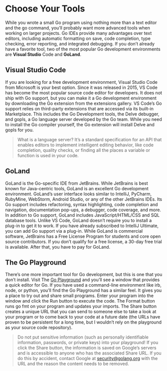# Choose Your Tools

While you wrote a small Go program using nothing more than a text editor and the go command, you’ll probably want more advanced tools when working on larger projects. Go IDEs provide many advantages over text editors, including automatic formatting on save, code completion, type checking, error reporting, and integrated debugging. If you don’t already have a favorite tool, two of the most popular Go development environments are **Visual Studio** Code and **GoLand**.

## Visual Studio Code

If you are looking for a free development environment, Visual Studio Code from Microsoft is your best option. Since it was released in 2015, VS Code has become the most popular source code editor for developers. It does not ship with Go support, but you can make it a Go development environment by downloading the Go extension from the extensions gallery. VS Code’s Go support relies on third-party extensions that are accessed via its built-in Marketplace. This includes the Go Development tools, the Delve debugger, and gopls, a Go language server developed by the Go team. While you need to install the Go compiler yourself, the Go extension will install Delve and gopls for you.

> What is a language server? It’s a standard specification for an API that enables editors to implement intelligent editing behavior, like code completion, quality checks, or finding all the places a variable or function is used in your code.

## GoLand

GoLand is the Go-specific IDE from JetBrains. While JetBrains is best known for Java-centric tools, GoLand is an excellent Go development environment. GoLand’s user interface looks similar to IntelliJ, PyCharm, RubyMine, WebStorm, Android Studio, or any of the other JetBrains IDEs. Its Go support includes refactoring, syntax highlighting, code completion and navigation, documentation pop-ups, a debugger, code coverage, and more. In addition to Go support, GoLand includes JavaScript/HTML/CSS and SQL database tools. Unlike VS Code, GoLand doesn’t require you to install a plug-in to get it to work. If you have already subscribed to IntelliJ Ultimate, you can add Go support via a plug-in. While GoLand is commercial software, JetBrains has a Free License Program for students and core open source contributors. If you don’t qualify for a free license, a 30-day free trial is available. After that, you have to pay for GoLand.

## The Go Playground

There’s one more important tool for Go development, but this is one that you don’t install. Visit The [Go Playground](https://go.dev/play) and you’ll see a window that provides a quick editor for Go. If you have used a command-line environment like irb, node, or python, you’ll find the Go Playground has a similar feel. It gives you a place to try out and share small programs. Enter your program into the window and click the Run button to execute the code. The Format button runs go fmt on your program and updates your imports. The Share button creates a unique URL that you can send to someone else to take a look at your program or to come back to your code at a future date (the URLs have proven to be persistent for a long time, but I wouldn’t rely on the playground as your source code repository).

> Do not put sensitive information (such as personally identifiable information, passwords, or private keys) into your playground! If you click the Share button, the information is saved on Google’s servers and is accessible to anyone who has the associated Share URL. If you do this by accident, contact Google at security@golang.org with the URL and the reason the content needs to be removed.